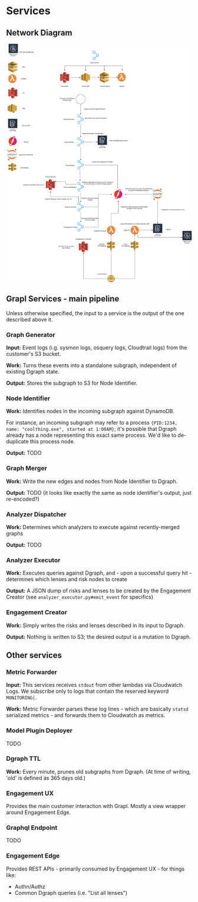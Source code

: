 # Services
## Network Diagram
![Network Diagram](network_diagram.png)


## Grapl Services - main pipeline
Unless otherwise specified, the input to a service is the output of the one described above it.


### Graph Generator
**Input:** Event logs (i.g. sysmon logs, osquery logs, Cloudtrail logs) from the customer's S3 bucket.

**Work:** Turns these events into a standalone subgraph, independent of existing Dgraph state.

**Output:** Stores the subgraph to S3 for Node Identifier.


### Node Identifier
**Work:** Identifies nodes in the incoming subgraph against DynamoDB. 

For instance, an incoming subgraph may refer to a process `{PID:1234, name: "coolthing.exe", started at 1:00AM}`; it's possible that Dgraph already has a node representing this exact same process. We'd like to de-duplicate this process node.

**Output:** TODO


### Graph Merger
**Work:** Write the new edges and nodes from Node Identifier to Dgraph.

**Output:** TODO (it looks like exactly the same as node identifier's output, just re-encoded?)


### Analyzer Dispatcher
**Work:** Determines which analyzers to execute against recently-merged graphs

**Output:** TODO


### Analyzer Executor
**Work:** Executes queries against Dgraph, and - upon a successful query hit - determines which lenses and risk nodes to create

**Output:** A JSON dump of risks and lenses to be created by the Engagement Creator (see `analyzer_executor.py#emit_event` for specifics)


### Engagement Creator
**Work:** Simply writes the risks and lenses described in its input to Dgraph.

**Output:** Nothing is written to S3; the desired output is a mutation to Dgraph.


## Other services
### Metric Forwarder
**Input:** 
This services receives `stdout` from other lambdas via Cloudwatch Logs. We subscribe only to logs that contain the reserved keyword `MONITORING|`.

**Work:** Metric Forwarder parses these log lines - which are basically `statsd` serialized metrics - and forwards them to Cloudwatch as metrics.

### Model Plugin Deployer
TODO


### Dgraph TTL
**Work:** Every minute, prunes old subgraphs from Dgraph. (At time of writing, 'old' is defined as 365 days old.)


### Engagement UX
Provides the main customer interaction with Grapl. Mostly a view wrapper around Engagement Edge.


### Graphql Endpoint
TODO


### Engagement Edge
Provides REST APIs - primarily consumed by Engagement UX - for things like:
- Authn/Authz
- Common Dgraph queries (i.e. "List all lenses")